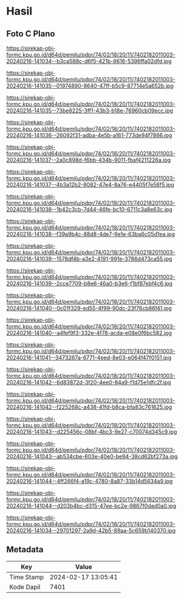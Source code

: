 # Hasil

## Foto C Plano

https://sirekap-obj-formc.kpu.go.id/d64d/pemilu/pdpr/74/02/18/20/11/7402182011003-20240216-141034--b3ca588c-d6f5-421b-8616-5396ffa02dfd.jpg

https://sirekap-obj-formc.kpu.go.id/d64d/pemilu/pdpr/74/02/18/20/11/7402182011003-20240216-141035--01974890-8640-47ff-b5c9-87714e5a652b.jpg

https://sirekap-obj-formc.kpu.go.id/d64d/pemilu/pdpr/74/02/18/20/11/7402182011003-20240216-141035--73be8225-3ff1-43b3-b18e-76960cb09ecc.jpg

https://sirekap-obj-formc.kpu.go.id/d64d/pemilu/pdpr/74/02/18/20/11/7402182011003-20240216-141036--26092f31-adba-4e5b-a161-773de94f7866.jpg

https://sirekap-obj-formc.kpu.go.id/d64d/pemilu/pdpr/74/02/18/20/11/7402182011003-20240216-141037--2a0c898d-f6bb-434b-9011-fbaf4211226a.jpg

https://sirekap-obj-formc.kpu.go.id/d64d/pemilu/pdpr/74/02/18/20/11/7402182011003-20240216-141037--4b3a12b2-8082-47e4-8a76-e4405f7e58f5.jpg

https://sirekap-obj-formc.kpu.go.id/d64d/pemilu/pdpr/74/02/18/20/11/7402182011003-20240216-141038--1b42c3cb-7d44-46fe-bc10-6711c3a8e63c.jpg

https://sirekap-obj-formc.kpu.go.id/d64d/pemilu/pdpr/74/02/18/20/11/7402182011003-20240216-141038--f39a9b4c-88d8-4de7-9e1e-63ba6c05d1ea.jpg

https://sirekap-obj-formc.kpu.go.id/d64d/pemilu/pdpr/74/02/18/20/11/7402182011003-20240216-141039--1578df4b-a3e2-4191-991e-3786d473ca55.jpg

https://sirekap-obj-formc.kpu.go.id/d64d/pemilu/pdpr/74/02/18/20/11/7402182011003-20240216-141039--2cce7709-b8e6-46a0-b3e6-f1bf87ebf4c6.jpg

https://sirekap-obj-formc.kpu.go.id/d64d/pemilu/pdpr/74/02/18/20/11/7402182011003-20240216-141040--0c01f329-ed55-4f99-90dc-23f76cb86f41.jpg

https://sirekap-obj-formc.kpu.go.id/d64d/pemilu/pdpr/74/02/18/20/11/7402182011003-20240216-141040--a4fef9f3-332e-4f78-acda-e08e0f6bc582.jpg

https://sirekap-obj-formc.kpu.go.id/d64d/pemilu/pdpr/74/02/18/20/11/7402182011003-20240216-141041--3473267a-6771-4eed-8e03-e064f47f0151.jpg

https://sirekap-obj-formc.kpu.go.id/d64d/pemilu/pdpr/74/02/18/20/11/7402182011003-20240216-141042--6d83872d-3f20-4ee0-84a9-f1d75e1dfc2f.jpg

https://sirekap-obj-formc.kpu.go.id/d64d/pemilu/pdpr/74/02/18/20/11/7402182011003-20240216-141042--f225268c-a438-41fd-b8ca-bfa83c761625.jpg

https://sirekap-obj-formc.kpu.go.id/d64d/pemilu/pdpr/74/02/18/20/11/7402182011003-20240216-141043--d225456c-08bf-4bc3-9e27-c70074d345c9.jpg

https://sirekap-obj-formc.kpu.go.id/d64d/pemilu/pdpr/74/02/18/20/11/7402182011003-20240216-141043--ab534cbe-603e-40e0-be94-38cd62bf273a.jpg

https://sirekap-obj-formc.kpu.go.id/d64d/pemilu/pdpr/74/02/18/20/11/7402182011003-20240216-141044--4ff266f4-a19c-4780-8a87-33b14d5634a9.jpg

https://sirekap-obj-formc.kpu.go.id/d64d/pemilu/pdpr/74/02/18/20/11/7402182011003-20240216-141044--d203b4bc-d315-47ee-bc2e-9867f0dad0a0.jpg

https://sirekap-obj-formc.kpu.go.id/d64d/pemilu/pdpr/74/02/18/20/11/7402182011003-20240216-141034--29701297-2a9d-42b5-89aa-5c659b140370.jpg


## Metadata

| Key        | Value               |
| ---------- | ------------------- |
| Time Stamp | 2024-02-17 13:05:41 |
| Kode Dapil | 7401                |



